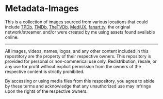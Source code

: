 # Metadata-Images
This is a collection of images sourced from various locations that could include <a href="https://theposterdb.com/" target="_blank">TPDb</a>, <a href="https://www.themoviedb.org/" target="_blank">TMDb</a>, <a href="https://thetvdb.com/" target="_blank">TheTVDb</a>, <a href="https://mediux.pro" target="_blank">MediUX</a>, <a href="https://fanart.tv/" target="_blank">fanart.tv</a>, the original network/streamer, and/or were created by me using assets found available online.

---
All images, videos, names, logos, and any other content included in this repostitory are the property of their respective owners. This repository is provided for personal or non-commerical use only. Redistribution, resale, or any use for profit without explicit permission from the owners of the respective content is strictly prohibited. 

By accessing or using media files from this respository, you agree to abide by these terms and acknowledge that any unauthorized use may infringe upon the rights of the respective owners.